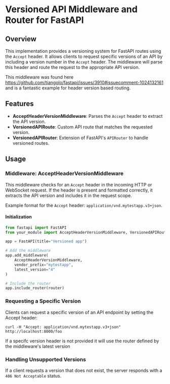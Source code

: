 # Versioned API Middleware and Router for FastAPI


## Overview
This implementation provides a versioning system for FastAPI routes using the `Accept` header. It allows clients to request specific versions of an API by including a version number in the `Accept` header. The middleware will parse this header and route the request to the appropriate API version.

This middleware was found here https://github.com/tiangolo/fastapi/issues/3910#issuecomment-1024132161 and is a fantastic example for header version based routing. 

## Features
- **AcceptHeaderVersionMiddleware**: Parses the `Accept` header to extract the API version.
- **VersionedAPIRoute**: Custom API route that matches the requested version.
- **VersionedAPIRouter**: Extension of FastAPI's `APIRouter` to handle versioned routes.

## Usage

### Middleware: AcceptHeaderVersionMiddleware
This middleware checks for an `Accept` header in the incoming HTTP or WebSocket request. If the header is present and formatted correctly, it extracts the API version and includes it in the request scope. 

Example format for the `Accept` header: `application/vnd.mytestapp.v3+json`.

#### Initialization
```python
from fastapi import FastAPI
from your_module import AcceptHeaderVersionMiddleware, VersionedAPIRouter

app = FastAPI(title="Versioned app")

# Add the middleware
app.add_middleware(
    AcceptHeaderVersionMiddleware, 
    vendor_prefix="mytestapp", 
    latest_version="4"
)

# Include the router
app.include_router(router)
```

### Requesting a Specific Version
Clients can request a specific version of an API endpoint by setting the Accept header:
```
curl -H "Accept: application/vnd.mytestapp.v3+json" http://localhost:8000/foo
```
If a specifc version header is not provided it will use the router defined by the middleware's latest version

### Handling Unsupported Versions
If a client requests a version that does not exist, the server responds with a `406 Not Acceptable` status.
